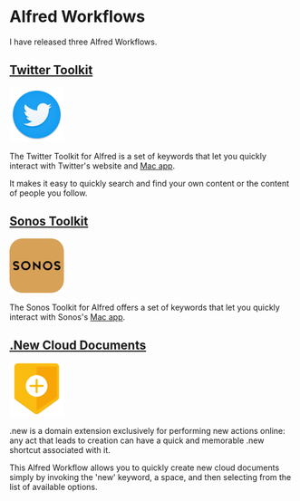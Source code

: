 # Alfred Workflows

I have released three Alfred Workflows.

## [Twitter Toolkit](./twitter-toolkit/)

<a href="./twitter-toolkit/"><img src="../assets/icon-twitter.png" alt="Twitter logo" width="96" height="96"></a>

The Twitter Toolkit for Alfred is a set of keywords that let you quickly interact with Twitter's website and [Mac app](https://apps.apple.com/us/app/twitter/id1482454543?mt=12&uo=4).

It makes it easy to quickly search and find your own content or the content of people you follow.

## [Sonos Toolkit](./sonos-toolit/)

<img src="../assets/icon-sonos.png" alt="Sonos logo" width="96" height="96">

The Sonos Toolkit for Alfred offers a set of keywords that let you quickly interact with Sonos's [Mac app](https://support.sonos.com/s/downloads).

## [.New Cloud Documents](./new-cloud-documents/)

<a href="./new-cloud-documents/"><img src="../assets/icon-new.png" alt="New logo" width="96" height="96"></a>

.new is a domain extension exclusively for performing new actions online: any act that leads to creation can have a quick and memorable .new shortcut associated with it.

This Alfred Workflow allows you to quickly create new cloud documents simply by invoking the 'new' keyword, a space, and then selecting from the list of available options.

